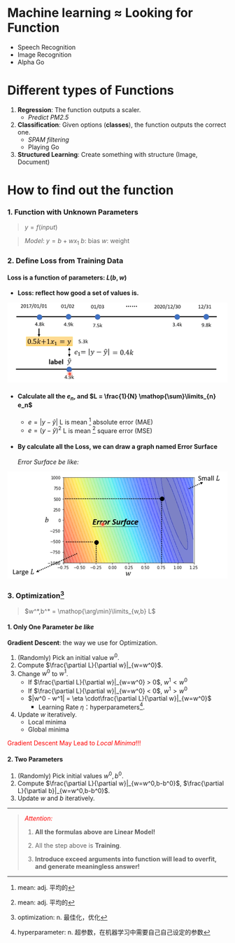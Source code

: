 # Machine learning $\approx$ Looking for Function
- Speech Recognition
- Image Recognition 
- Alpha Go

# Different types of Functions
1. **Regression**: The function outputs a scaler.
	- *Predict PM2.5*
2. **Classification**: Given options (**classes**), the function outputs the correct one.
	- *SPAM filtering*
	- Playing Go
3. **Structured Learning**: Create something with structure (Image, Document)

# How to find out the function

### 1. Function with Unknown Parameters

> $y = f(input)$

> *Model*: $y = b + wx_1$
> $b$: bias  $w$: weight

### 2. Define Loss from Training Data

#### Loss is a function of parameters: $L(b,w)$

- **Loss: reflect how good a set of values is.**

![Loss.png](../assets/Loss.png)
- #### **Calculate all the $e_n$, and $L = \frac{1}{N} \mathop{\sum}\limits_{n} e_n$**
	- $e=|y-\hat{y}|$ L is mean [^1] absolute error (MAE)
	- $e=(y-\hat{y})^2$ L is mean [^1] square error (MSE) 

- #### By calculate all the Loss, we can draw a graph named Error Surface

	*Error Surface be like:*

![ErrorSSurface.png](../assets/ErrorSurface.png)

### 3. Optimization[^2] 

> $w^*,b^* = \mathop{\arg\min}\limits_{w,b} L$

#### 1. Only One Parameter *be like*

**Gradient Descent**: the way we use for Optimization.
1. (Randomly) Pick an initial value $w^0$.
2. Compute $\frac{\partial L}{\partial w}|_{w=w^0}$.
3. Change $w^0$ to $w^1$.
	- If $\frac{\partial L}{\partial w}|_{w=w^0} > 0$, $w^1 < w^0$ 
	- If $\frac{\partial L}{\partial w}|_{w=w^0} < 0$, $w^1 > w^0$ 
	- $|w^0 - w^1| = \eta \cdot\frac{\partial L}{\partial w}|_{w=w^0}$
		- Learning Rate $\eta$：hyperparameters[^3].
4. Update $w$ iteratively.
	- Local minima
	- Global minima
<p style="color : red">Gradient Descent May Lead to <i>Local Minima</i>!!!</p> 

#### 2. Two Parameters

1. (Randomly) Pick initial values $w^0,b^0$.
2. Compute $\frac{\partial L}{\partial w}|_{w=w^0,b-b^0}$, $\frac{\partial L}{\partial b}|_{w=w^0,b-b^0}$.
3. Update $w$ and $b$ iteratively.

---

> <span style="color: red"><i>Attention:</i></span>
> 
> 1. **All the formulas above are Linear Model!**
>
> 2. All the step above is **Training**.
> 
> 3. **Introduce exceed arguments into function will lead to overfit, and generate meaningless answer!**


[^1]: mean: adj. 平均的
[^2]: optimization: n. 最佳化，优化
[^3]: hyperparameter: n. 超参数，在机器学习中需要自己自己设定的参数